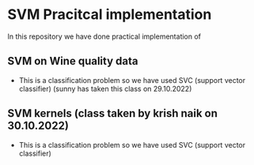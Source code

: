# SVM Pracitcal implementation
In this repository we have done practical implementation of 
## SVM on Wine quality data 
- This is a classification problem so we have used SVC (support vector classifier)
 (sunny has taken this class on 29.10.2022)
 
## SVM kernels (class taken by krish naik on 30.10.2022)
- This is a classification problem so we have used SVC (support vector classifier)
